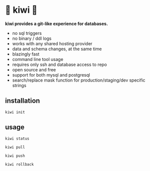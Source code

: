 # 🥝 kiwi 🥝

**kiwi provides a git-like experience for databases.**

* no sql triggers
* no binary / ddl logs
* works with any shared hosting provider
* data and schema changes, at the same time
* blazingly fast
* command line tool usage
* requires only ssh and database access to repo
* open source and free
* support for both mysql and postgresql
* search/replace mask function for production/staging/dev specific strings

## installation

`kiwi init`

## usage

`kiwi status`

`kiwi pull`

`kiwi push`

`kiwi rollback`
